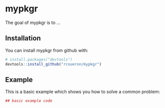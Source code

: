 
<!-- README.md is generated from README.Rmd. Please edit that file -->
mypkgr
======

The goal of mypkgr is to ...

Installation
------------

You can install mypkgr from github with:

``` r
# install.packages("devtools")
devtools::install_github("rcoueron/mypkgr")
```

Example
-------

This is a basic example which shows you how to solve a common problem:

``` r
## basic example code
```
